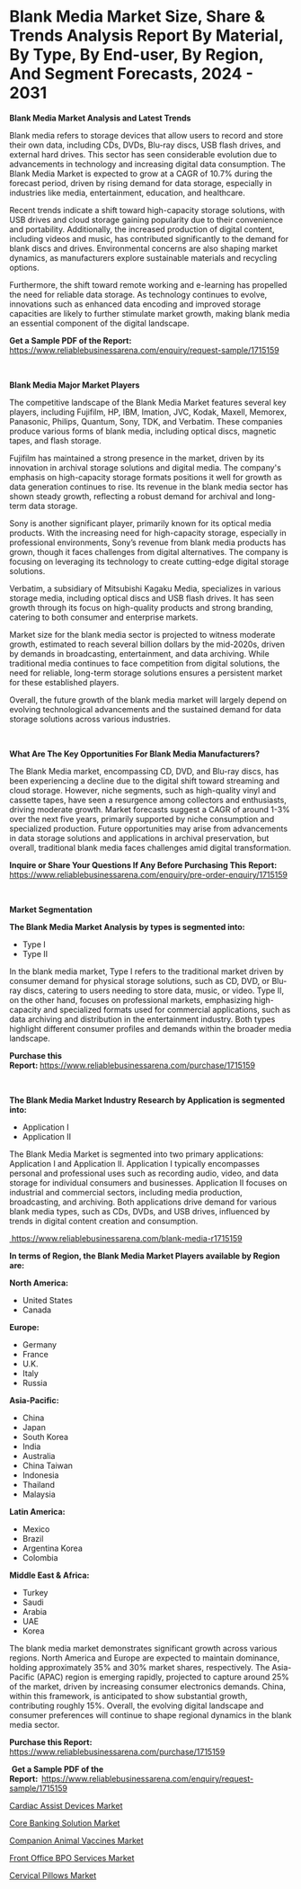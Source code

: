 <p><h1>Blank Media Market Size, Share & Trends Analysis Report By Material, By Type, By End-user, By Region, And Segment Forecasts, 2024 - 2031</h1></p><p><strong>Blank Media Market Analysis and Latest Trends</strong></p>
<p><p>Blank media refers to storage devices that allow users to record and store their own data, including CDs, DVDs, Blu-ray discs, USB flash drives, and external hard drives. This sector has seen considerable evolution due to advancements in technology and increasing digital data consumption. The Blank Media Market is expected to grow at a CAGR of 10.7% during the forecast period, driven by rising demand for data storage, especially in industries like media, entertainment, education, and healthcare.</p><p>Recent trends indicate a shift toward high-capacity storage solutions, with USB drives and cloud storage gaining popularity due to their convenience and portability. Additionally, the increased production of digital content, including videos and music, has contributed significantly to the demand for blank discs and drives. Environmental concerns are also shaping market dynamics, as manufacturers explore sustainable materials and recycling options.</p><p>Furthermore, the shift toward remote working and e-learning has propelled the need for reliable data storage. As technology continues to evolve, innovations such as enhanced data encoding and improved storage capacities are likely to further stimulate market growth, making blank media an essential component of the digital landscape.</p></p>
<p><strong>Get a Sample PDF of the Report:&nbsp;</strong> <a href="https://www.reliablebusinessarena.com/enquiry/request-sample/1715159?utm_campaign=1726&utm_medium=2&utm_source=Github&utm_content=ia&utm_term=23102024&utm_id=blank-media">https://www.reliablebusinessarena.com/enquiry/request-sample/1715159</a></p>
<p>&nbsp;</p>
<p><strong>Blank Media Major Market Players</strong></p>
<p><p>The competitive landscape of the Blank Media Market features several key players, including Fujifilm, HP, IBM, Imation, JVC, Kodak, Maxell, Memorex, Panasonic, Philips, Quantum, Sony, TDK, and Verbatim. These companies produce various forms of blank media, including optical discs, magnetic tapes, and flash storage.</p><p>Fujifilm has maintained a strong presence in the market, driven by its innovation in archival storage solutions and digital media. The company's emphasis on high-capacity storage formats positions it well for growth as data generation continues to rise. Its revenue in the blank media sector has shown steady growth, reflecting a robust demand for archival and long-term data storage.</p><p>Sony is another significant player, primarily known for its optical media products. With the increasing need for high-capacity storage, especially in professional environments, Sony’s revenue from blank media products has grown, though it faces challenges from digital alternatives. The company is focusing on leveraging its technology to create cutting-edge digital storage solutions.</p><p>Verbatim, a subsidiary of Mitsubishi Kagaku Media, specializes in various storage media, including optical discs and USB flash drives. It has seen growth through its focus on high-quality products and strong branding, catering to both consumer and enterprise markets.</p><p>Market size for the blank media sector is projected to witness moderate growth, estimated to reach several billion dollars by the mid-2020s, driven by demands in broadcasting, entertainment, and data archiving. While traditional media continues to face competition from digital solutions, the need for reliable, long-term storage solutions ensures a persistent market for these established players. </p><p>Overall, the future growth of the blank media market will largely depend on evolving technological advancements and the sustained demand for data storage solutions across various industries.</p></p>
<p>&nbsp;</p>
<p><strong>What Are The Key Opportunities For Blank Media Manufacturers?</strong></p>
<p><p>The Blank Media market, encompassing CD, DVD, and Blu-ray discs, has been experiencing a decline due to the digital shift toward streaming and cloud storage. However, niche segments, such as high-quality vinyl and cassette tapes, have seen a resurgence among collectors and enthusiasts, driving moderate growth. Market forecasts suggest a CAGR of around 1-3% over the next five years, primarily supported by niche consumption and specialized production. Future opportunities may arise from advancements in data storage solutions and applications in archival preservation, but overall, traditional blank media faces challenges amid digital transformation.</p></p>
<p><strong>Inquire or Share Your Questions If Any Before Purchasing This Report:</strong> <a href="https://www.reliablebusinessarena.com/enquiry/pre-order-enquiry/1715159?utm_campaign=1726&utm_medium=2&utm_source=Github&utm_content=ia&utm_term=23102024&utm_id=blank-media">https://www.reliablebusinessarena.com/enquiry/pre-order-enquiry/1715159</a></p>
<p>&nbsp;</p>
<p><strong>Market Segmentation</strong></p>
<p><strong>The Blank Media Market Analysis by types is segmented into:</strong></p>
<p><ul><li>Type I</li><li>Type II</li></ul></p>
<p><p>In the blank media market, Type I refers to the traditional market driven by consumer demand for physical storage solutions, such as CD, DVD, or Blu-ray discs, catering to users needing to store data, music, or video. Type II, on the other hand, focuses on professional markets, emphasizing high-capacity and specialized formats used for commercial applications, such as data archiving and distribution in the entertainment industry. Both types highlight different consumer profiles and demands within the broader media landscape.</p></p>
<p><strong>Purchase this Report:&nbsp;</strong><a href="https://www.reliablebusinessarena.com/purchase/1715159?utm_campaign=1726&utm_medium=2&utm_source=Github&utm_content=ia&utm_term=23102024&utm_id=blank-media">https://www.reliablebusinessarena.com/purchase/1715159</a></p>
<p>&nbsp;</p>
<p><strong>The Blank Media Market Industry Research by Application is segmented into:</strong></p>
<p><ul><li>Application I</li><li>Application II</li></ul></p>
<p><p>The Blank Media Market is segmented into two primary applications: Application I and Application II. Application I typically encompasses personal and professional uses such as recording audio, video, and data storage for individual consumers and businesses. Application II focuses on industrial and commercial sectors, including media production, broadcasting, and archiving. Both applications drive demand for various blank media types, such as CDs, DVDs, and USB drives, influenced by trends in digital content creation and consumption.</p></p>
<p><a href="https://www.reliablebusinessarena.com/blank-media-r1715159?utm_campaign=1726&utm_medium=2&utm_source=Github&utm_content=ia&utm_term=23102024&utm_id=blank-media">&nbsp;https://www.reliablebusinessarena.com/blank-media-r1715159</a></p>
<p><strong>In terms of Region, the Blank Media Market Players available by Region are:</strong></p>
<p>
    <p> <strong> North America: </strong>
        <ul>
            <li>United States</li>
            <li>Canada</li>
        </ul>
        </p> 
    <p> <strong> Europe: </strong>
        <ul>
            <li>Germany</li>
            <li>France</li>
            <li>U.K.</li>
            <li>Italy</li>
            <li>Russia</li>
        </ul>
        </p> 
    <p> <strong> Asia-Pacific: </strong>
        <ul>
            <li>China</li>
            <li>Japan</li>
            <li>South Korea</li>
            <li>India</li>
            <li>Australia</li>
            <li>China Taiwan</li>
            <li>Indonesia</li>
            <li>Thailand</li>
            <li>Malaysia</li>
        </ul>
        </p> 
    <p> <strong> Latin America: </strong>
        <ul>
            <li>Mexico</li>
            <li>Brazil</li>
            <li>Argentina Korea</li>
            <li>Colombia</li>
        </ul>
        </p> 
    <p> <strong> Middle East & Africa: </strong>
        <ul>
            <li>Turkey</li>
            <li>Saudi</li>
            <li>Arabia</li>
            <li>UAE</li>
            <li>Korea</li>
        </ul>
    </p>
    </p>
<p><p>The blank media market demonstrates significant growth across various regions. North America and Europe are expected to maintain dominance, holding approximately 35% and 30% market shares, respectively. The Asia-Pacific (APAC) region is emerging rapidly, projected to capture around 25% of the market, driven by increasing consumer electronics demands. China, within this framework, is anticipated to show substantial growth, contributing roughly 15%. Overall, the evolving digital landscape and consumer preferences will continue to shape regional dynamics in the blank media sector.</p></p>
<p><strong>Purchase this Report: </strong><a href="https://www.reliablebusinessarena.com/purchase/1715159?utm_campaign=1726&utm_medium=2&utm_source=Github&utm_content=ia&utm_term=23102024&utm_id=blank-media">https://www.reliablebusinessarena.com/purchase/1715159</a></p>
<p>&nbsp;<strong>Get a Sample PDF of the Report:&nbsp;&nbsp;</strong><a href="https://www.reliablebusinessarena.com/enquiry/request-sample/1715159?utm_campaign=1726&utm_medium=2&utm_source=Github&utm_content=ia&utm_term=23102024&utm_id=blank-media">https://www.reliablebusinessarena.com/enquiry/request-sample/1715159</a></p>
<p><strong></strong></p>
<p><p><a href="https://www.linkedin.com/pulse/cardiac-assist-devices-market-industry-trends-forecast-period-hifie?utm_campaign=1726&utm_medium=2&utm_source=Github&utm_content=ia&utm_term=23102024&utm_id=blank-media">Cardiac Assist Devices Market</a></p><p><a href="https://www.linkedin.com/pulse/core-banking-solution-market-evolution-global-trends-regional-opiee?utm_campaign=1726&utm_medium=2&utm_source=Github&utm_content=ia&utm_term=23102024&utm_id=blank-media">Core Banking Solution Market</a></p><p><a href="https://www.linkedin.com/pulse/companion-animal-vaccines-market-trends-strategic-insights-4wizc?utm_campaign=1726&utm_medium=2&utm_source=Github&utm_content=ia&utm_term=23102024&utm_id=blank-media">Companion Animal Vaccines Market</a></p><p><a href="https://www.linkedin.com/pulse/front-office-bpo-services-market-trends-focusing-insight-eznbe?utm_campaign=1726&utm_medium=2&utm_source=Github&utm_content=ia&utm_term=23102024&utm_id=blank-media">Front Office BPO Services Market</a></p><p><a href="https://www.linkedin.com/pulse/cervical-pillows-industry-sector-market-dynamics-future-scenarios-ktmee?utm_campaign=1726&utm_medium=2&utm_source=Github&utm_content=ia&utm_term=23102024&utm_id=blank-media">Cervical Pillows Market</a></p></p>